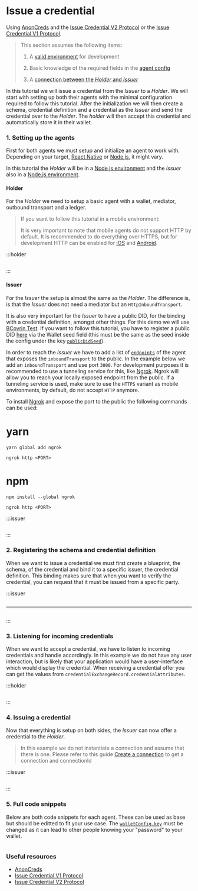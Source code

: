 # Issue a credential

Using [AnonCreds](https://anoncreds-wg.github.io/anoncreds-spec/) and the
[Issue Credential V2
Protocol](https://github.com/hyperledger/aries-rfcs/blob/main/features/0453-issue-credential-v2/README.md)
or the [Issue Credential V1
Protocol](https://github.com/hyperledger/aries-rfcs/blob/main/features/0036-issue-credential/README.md).

> This section assumes the following items:
>
> 1. A [valid environment](../getting-started/prerequisites) for development
>
> 1. Basic knowledge of the required fields in the [agent
>    config](./agent-config)
> 1. A [connection between the _Holder_ and _Issuer_](./create-a-connection)

In this tutorial we will issue a credential from the _Issuer_ to a _Holder_. We
will start with setting up both their agents with the minimal configuration
required to follow this tutorial. After the initialization we will then create
a schema, credential definition and a credential as the _Issuer_ and send the
credential over to the _Holder_. The _holder_ will then accept this credential
and automatically store it in their wallet.

### 1. Setting up the agents

First for both agents we must setup and initialize an agent to work with.
Depending on your target, [React
Native](../getting-started/prerequisites/react-native) or
[Node.js](../getting-started/prerequisites/react-native), it might vary.

In this tutorial the _Holder_ will be in a [Node.js
environment](../getting-started/prerequisites/nodejs) and the _Issuer_
also in a [Node.js environment](../getting-started/prerequisites/nodejs).

#### Holder

For the _Holder_ we need to setup a basic agent with a wallet, mediator,
outbound transport and a ledger.

> If you want to follow this tutorial in a mobile environment:
>
> It is very important to note that mobile agents do not support HTTP by default.
> It is recommended to do everything over HTTPS, but for development HTTP can be
> enabled for
> [iOS](https://stackoverflow.com/questions/30731785/how-do-i-load-an-http-url-with-app-transport-security-enabled-in-ios-9)
> and
> [Android](https://stackoverflow.com/questions/51902629/how-to-allow-all-network-connection-types-http-and-https-in-android-9-pie).

:::holder

```typescript showLineNumbers issue-a-credential.ts section-1

```

:::

#### Issuer

For the _Issuer_ the setup is almost the same as the _Holder_. The difference
is, is that the _Issuer_ does not need a mediator but an
`HttpInboundTransport`.

It is also very important for the _Issuer_ to have a public DID, for the
binding with a credential definition, amongst other things. For this demo we
will use [BCovrin Test](http://test.bcovrin.vonx.io). If you want to follow
this tutorial, you have to register a public DID
[here](http://test.bcovrin.vonx.io) via the Wallet seed field (this must be the
same as the seed inside the config under the key
[`publicDidSeed`](./agent-config#publicdidseed)).

In order to reach the _Issuer_ we have to add a list of
[`endpoints`](./agent-config#endpoints) of the agent that exposes the
`inboundTransport` to the public. In the example below we add an
`inboundTransport` and use port `3000`. For development purposes it is
recommended to use a tunneling service for this, like
[Ngrok](https://ngrok.com). Ngrok will allow you to reach your locally exposed
endpoint from the public. If a tunneling service is used, make sure to use the
`HTTPS` variant as mobile environments, by default, do not accept `HTTP`
anymore.

To install [Ngrok](https://ngrok.com) and expose the port to the public the
following commands can be used:

<!-- tabs -->

# yarn

```console
yarn global add ngrok

ngrok http <PORT>
```

# npm

```console
npm install --global ngrok

ngrok http <PORT>
```

<!-- /tabs -->

:::issuer

```typescript showLineNumbers issue-a-credential.ts section-2

```

:::

### 2. Registering the schema and credential definition

When we want to issue a credential we must first create a blueprint, the
schema, of the credential and bind it to a specific issuer, the credential
definition. This binding makes sure that when you want to verify the
credential, you can request that it must be issued from a specific party.

:::issuer

```typescript showLineNumbers issue-a-credential.ts section-3

```

---

```typescript showLineNumbers issue-a-credential.ts section-4

```

:::

### 3. Listening for incoming credentials

When we want to accept a credential, we have to listen to incoming credentials
and handle accordingly. In this example we do not have any user interaction,
but is likely that your application would have a user-interface which would
display the credential. When receiving a credential offer you can get the
values from `credentialExchangeRecord.credentialAttributes`.

:::holder

```typescript showLineNumbers issue-a-credential.ts section-5

```

:::

### 4. Issuing a credential

Now that everything is setup on both sides, the _Issuer_ can now offer a
credential to the _Holder_.

> In this example we do not instantiate a connection and assume that there is
> one. Please refer to this guide [Create a connection](./create-a-connection)
> to get a connection and connectionId

:::issuer

```typescript showLineNumbers issue-a-credential.ts section-6

```

:::

### 5. Full code snippets

Below are both code snippets for each agent. These can be used as base but
should be editted to fit your use case. The
[`walletConfig.key`](./agent-config#walletconfigkey) must be changed as it can
lead to other people knowing your "password" to your wallet.

```typescript showLineNumbers issue-a-credential.ts

```

### Useful resources

- [AnonCreds](https://anoncreds-wg.github.io/anoncreds-spec/)
- [Issue Credential V1
  Protocol](https://github.com/hyperledger/aries-rfcs/blob/main/features/0036-issue-credential/README.md)
- [Issue Credential V2
  Protocol](https://github.com/hyperledger/aries-rfcs/blob/main/features/0453-issue-credential-v2/README.md)

